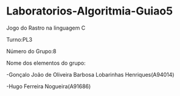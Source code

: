 # Laboratorios-Algoritmia-Guiao5
Jogo do Rastro na linguagem C

Turno:PL3

Número do Grupo:8


Nome dos elementos do grupo:

-Gonçalo João de Oliveira Barbosa Lobarinhas Henriques(A94014)

-Hugo Ferreira Nogueira(A91686)
    



 
